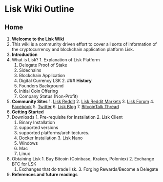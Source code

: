 # Lisk Wiki Outline

## **Home**

1. **Welcome to the Lisk Wiki**
  1. This wiki is a community driven effort to cover all sorts of information of the cryptocurrency and blockchain application platform Lisk.
2. **Introduction**
  1. What is Lisk?
    1. Explanation of Lisk Platform
      1. Delegate Proof of Stake
      2. Sidechains
      3. Blockchain Application
      4. Digital Currency LSK
    2. ### **History**
      1. Founders Background
      2. Initial Coin Offering
      3. Company Status (Non-Profit)
  2. **Community Sites**
    1. [Lisk Reddit](http://reddit.com/r/lisk)
    2. [Lisk Reddit Markets](https://www.reddit.com/r/LiskMarkets/)
    3. [Lisk Forum](https://forum.lisk.io)
    4. [Facebook](https://www.facebook.com/LiskHQ/)
    5. [Twitter](https://twitter.com/LiskHQ)
    6. [Lisk Blog](http://blog.lisk.io)
    7. [BitcoinTalk Thread](https://bitcointalk.org/index.php?topic=1346646)
3. **Getting Started**
  1. Downloads
    1. Pre-requisite for Installation
    2. Lisk Client
      1. Binary Installation
        1. supported versions
        2. supported platforms/architectures.
      2. Docker Installation
    3. Lisk Nano
      1. Windows
      2. Mac
      3. Linux
  2. Obtaining Lisk
    1. Buy Bitcoin (Coinbase, Kraken, Poloniex)
    2. Exchange BTC for LSK
      1. Exchanges that do trade lisk.
    3. Forging Rewards/Become a Delegate
4. **References and future readings**
